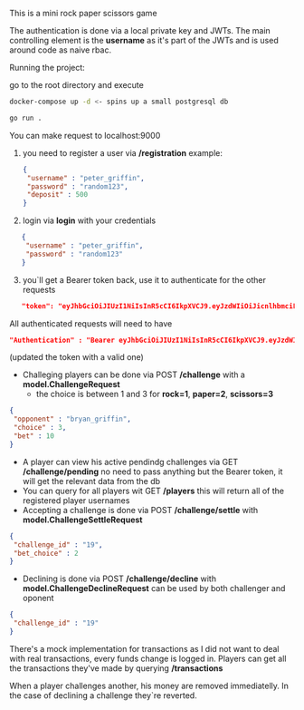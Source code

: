 This is a mini rock paper scissors game

The authentication is done via a local private key and JWTs.
The main controlling element is the **username** as it's part of the JWTs and is used around code as naive rbac.

Running the project:

go to the root directory and execute

```bash
docker-compose up -d <- spins up a small postgresql db
```
```bash
go run .
```
You can make request to localhost:9000

1. you need to register a user via **/registration**
   example:
   ```json
   {
    "username" : "peter_griffin",		
    "password" : "random123",
    "deposit" : 500
   }
   ```

2. login via **login** with your credentials
```json
   {
    "username" : "peter_griffin",
    "password" : "random123"
   }
```
3. you`ll get a Bearer token back, use it to authenticate for the other requests
```json
   "token": "eyJhbGciOiJIUzI1NiIsInR5cCI6IkpXVCJ9.eyJzdWIiOiJicnlhbmciLCJleHAiOjE3MTk1Nzg5Njl9.qbtAmYouJAUcEHgt1hK4HAsXwfuhPgowptTkZkRPxe0"
```
   All authenticated requests will need to have
   ```json
   "Authentication" : "Bearer eyJhbGciOiJIUzI1NiIsInR5cCI6IkpXVCJ9.eyJzdWIiOiJicnlhbmciLCJleHAiOjE3MTk1Nzg5Njl9.qbtAmYouJAUcEHgt1hK4HAsXwfuhPgowptTkZkRPxe0"
   ```
(updated the token with a valid one)

- Challeging players can be done via POST **/challenge** with a **model.ChallengeRequest**
    - the choice is between 1 and 3 for **rock=1**, **paper=2**, **scissors=3**
```json
{
 "opponent" : "bryan_griffin",
 "choice" : 3,
 "bet" : 10
}
 ```
- A player can view his active pendindg challenges via GET **/challenge/pending** no need to pass anything but the Bearer token, it will get the relevant data from the db
- You can query for all players wit GET **/players** this will return all of the registered player usernames
- Accepting a challenge is done via POST **/challenge/settle** with **model.ChallengeSettleRequest**
```json
{
 "challenge_id" : "19",
 "bet_choice" : 2
}
```
- Declining is done via POST **/challenge/decline** with **model.ChallengeDeclineRequest** can be used by both challenger and oponent
```json
{
 "challenge_id" : "19"  
}
```

There's a mock implementation for transactions as I did not want to deal with real transactions, every funds change is logged in.
Players can get all the transactions they've made by querying **/transactions**

When a player challenges another, his money are removed immediatelly. In the case of declining a challenge they`re reverted.
